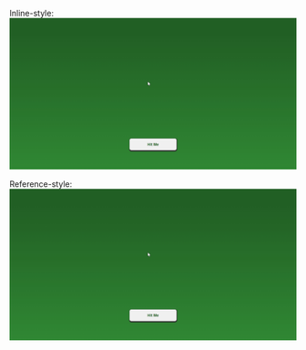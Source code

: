 Inline-style: 
![alt text](deck_of_cards.gif "Logo Title Text 1")

Reference-style: 
![alt text][logo]

[logo]: deck_of_cards.gif "Logo Title Text 2"